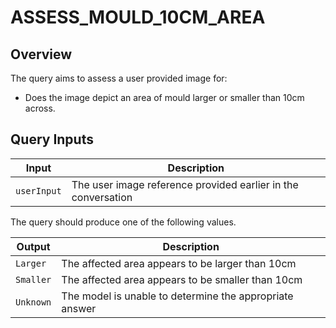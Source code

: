 # ASSESS_MOULD_10CM_AREA

## Overview

The query aims to assess a user provided image for:
- Does the image depict an area of mould larger or smaller than 10cm across.

## Query Inputs

| **Input**   | **Description**                                     |
| ----------- | --------------------------------------------------- |
| `userInput` | The user image reference provided earlier in the conversation |


The query should produce one of the following values.

| Output     | **Description**                                     |
| ---------- | --------------------------------------------------- |
| `Larger`   | The affected area appears to be larger than 10cm     |
| `Smaller`  | The affected area appears to be smaller than 10cm    |
| `Unknown`  | The model is unable to determine the appropriate answer |

